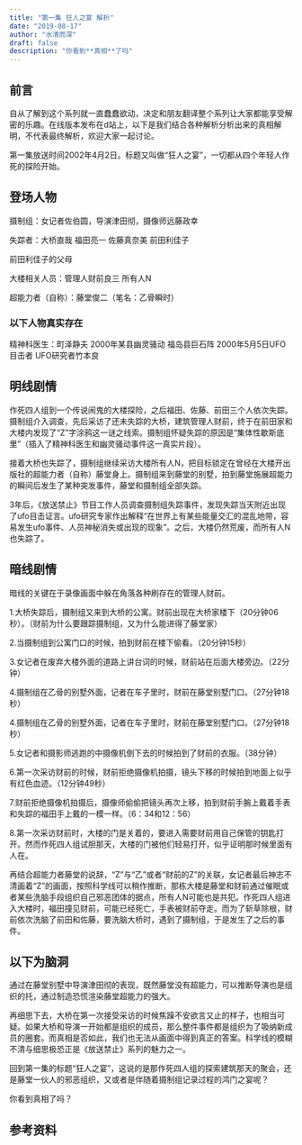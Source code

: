 ```yaml
---
title: "第一集 狂人之宴 解析"
date: "2019-08-17"
author: "水清而深"
draft: false
description: "你看到**真相**了吗"
---
```


## 前言

自从了解到这个系列就一直蠢蠢欲动，决定和朋友翻译整个系列让大家都能享受解密的乐趣。在线版本发布在d站上，以下是我们结合各种解析分析出来的真相解明，不代表最终解析，欢迎大家一起讨论。

第一集放送时间2002年4月2日。标题又叫做“狂人之宴”，一切都从四个年轻人作死的探险开始。 

## 登场人物

摄制组：女记者佐伯圆，导演津田彻，摄像师远藤政幸

失踪者：大桥直哉 福田亮一 佐藤真奈美 前田利佳子

前田利佳子的父母

大楼相关人员：管理人财前良三 所有人N

超能力者（自称）：藤堂俊二（笔名：乙骨瞬时）

### 以下人物真实存在

精神科医生：町泽静夫 2000年某县幽灵骚动 福岛县巨石阵 2000年5月5日UFO目击者 UFO研究者竹本良

## 明线剧情

作死四人组到一个传说闹鬼的大楼探险，之后福田、佐藤、前田三个人依次失踪。摄制组介入调查，先后采访了还未失踪的大桥，建筑管理人财前，终于在前田家和大楼内发现了“Z”字涂鸦这一谜之线索。摄制组怀疑失踪的原因是“集体性歇斯底里”（插入了精神科医生和幽灵骚动事件这一真实片段）。

接着大桥也失踪了，摄制组继续采访大楼所有人N，把目标锁定在曾经在大楼开出版社的超能力者（自称）藤堂身上。摄制组来到藤堂的别墅，拍到藤堂施展超能力的瞬间后发生了某种突发事件，藤堂和摄制组全部失踪。

3年后，《放送禁止》节目工作人员调查摄制组失踪事件，发现失踪当天附近出现了ufo目击证言。ufo研究专家作出解释“在世界上有某些能量交汇的混乱地带，容易发生ufo事件、人员神秘消失或出现的现象”。之后，大楼仍然荒废，而所有人N也失踪了。


## 暗线剧情

暗线的关键在于录像画面中躲在角落各种刷存在的管理人财前。


1.大桥失踪后，摄制组又来到大桥的公寓。财前出现在大桥家楼下（20分钟06秒）。（财前为什么要跟踪摄制组，又为什么能进得了藤堂家）

2.当摄制组到公寓门口的时候，拍到财前在楼下偷看。（20分钟15秒）

3.女记者在废弃大楼外面的道路上讲台词的时候，财前站在后面大楼旁边。（22分钟）

4.摄制组在乙骨的别墅外面，记者在车子里时，财前在藤堂别墅门口。（27分钟18秒）

4.摄制组在乙骨的别墅外面，记者在车子里时，财前在藤堂别墅门口。（27分钟18秒）

5.女记者和摄影师逃跑的中摄像机倒下去的时候拍到了财前的衣服。（38分钟）

6.第一次采访财前的时候，财前拒绝摄像机拍摄，镜头下移的时候拍到地面上似乎有红色血迹。（12分钟49秒）

7.财前拒绝摄像机拍摄后，摄像师偷偷把镜头再次上移，拍到财前手腕上戴着手表和失踪的福田手上戴的一模一样。（6：34和12：56）

8.第一次采访财前时，大楼的门是关着的，要进入需要财前用自己保管的钥匙打开。然而作死四人组试胆那天，大楼的门被他们轻易打开，似乎证明那时候里面有人在。

再结合超能力者藤堂的说辞，“Z”与“乙”或者“财前的Z”的关联，女记者最后神志不清画着“Z”的画面，按照科学线可以稍作推断，那栋大楼是藤堂和财前通过催眠或者某些洗脑手段组织自己邪恶团体的据点，所有人N可能也是共犯。作死四人组进入大楼时，福田撞见财前，可能已经死亡，手表被财前夺走。而为了斩草除根，财前依次洗脑了前田和佐藤，要洗脑大桥时，遇到了摄制组，于是发生了之后的事件。


## 以下为脑洞

通过在藤堂别墅中导演津田彻的表现，既然藤堂没有超能力，可以推断导演也是组织的托，通过制造恐慌渲染藤堂超能力的强大。

再细思下去，大桥在第一次接受采访的时候焦躁不安欲言又止的样子，也相当可疑。如果大桥和导演一开始都是组织的成员，那么整件事件都是组织为了吸纳新成员的圈套。而真相是否如此，我们也无法从画面中得到真正的答案。科学线的模糊不清与细思极恐正是《放送禁止》系列的魅力之一。

回到第一集的标题“狂人之宴”，这说的是那作死四人组的探索建筑那天的聚会，还是藤堂一伙人的邪恶组织，又或者是伴随着摄制组记录过程的鸿门之宴呢？

你看到真相了吗？


## 参考资料


